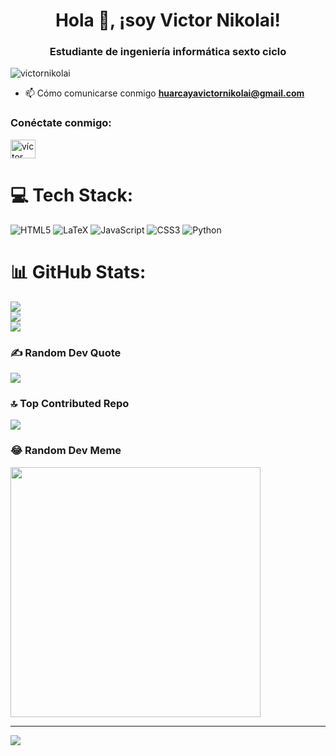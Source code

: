 <h1 align="center">Hola 👋, ¡soy Victor Nikolai!</h1>
<h3 align="center">Estudiante de ingeniería informática sexto ciclo</h3>

<p align="left"> <img src ="https://komarev.com/ghpvc/?username=victornikolai&label=Profile%20views&color=0e75b6&style=flat" alt="victornikolai" /> </p>

- 📫 Cómo comunicarse conmigo **huarcayavictornikolai@gmail.com**

<h3 align="left">Conéctate conmigo:</h3>
<p align="left">
<a href="https://www.linkedin.com/in/v%C3%ADctor-nikolai-huarcaya-333430289/" target="blank"> <img align="center" src="https://raw.githubusercontent.com/rahuldkjain/github-profile-readme-generator/master/src/images/icons/Social/linked-in-alt.svg" alt= "víctor nikolai huarcaya" height="30" width="40" /></a>
</p>

# 💻 Tech Stack:
![HTML5](https://img.shields.io/badge/html5-%23E34F26.svg?style=for-the-badge&logo=html5&logoColor=white) ![LaTeX](https://img.shields.io/badge/latex-%23008080.svg?style=for-the-badge&logo=latex&logoColor=white) ![JavaScript](https://img.shields.io/badge/javascript-%23323330.svg?style=for-the-badge&logo=javascript&logoColor=%23F7DF1E) ![CSS3](https://img.shields.io/badge/css3-%231572B6.svg?style=for-the-badge&logo=css3&logoColor=white) ![Python](https://img.shields.io/badge/python-3670A0?style=for-the-badge&logo=python&logoColor=ffdd54)
# 📊 GitHub Stats:
![](https://github-readme-stats.vercel.app/api?username=VictorNikolai&theme=dark&hide_border=false&include_all_commits=true&count_private=true)<br/>
![](https://github-readme-streak-stats.herokuapp.com/?user=VictorNikolai&theme=dark&hide_border=false)<br/>
![](https://github-readme-stats.vercel.app/api/top-langs/?username=VictorNikolai&theme=dark&hide_border=false&include_all_commits=true&count_private=true&layout=compact)

### ✍️ Random Dev Quote
![](https://quotes-github-readme.vercel.app/api?type=horizontal&theme=radical)

### 🔝 Top Contributed Repo
![](https://github-contributor-stats.vercel.app/api?username=VictorNikolai&limit=5&theme=onedark&combine_all_yearly_contributions=true)

### 😂 Random Dev Meme
<img src='https://randommeme-five.vercel.app/' style="height: 400px;"/>

---
[![](https://visitcount.itsvg.in/api?id=VictorNikolai&icon=0&color=0)](https://visitcount.itsvg.in)

<!-- Proudly created with GPRM ( https://gprm.itsvg.in ) -->
